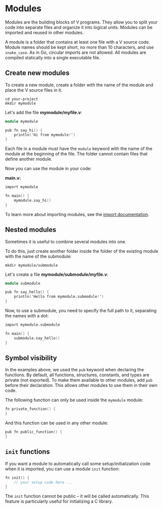 # Modules

Modules are the building blocks of V programs.
They allow you to split your code into separate files and organize it into logical units.
Modules can be imported and reused in other modules.

A module is a folder that contains at least one file with a V source code.
Module names should be kept short, no more than 10 characters, and use `snake_case`.
As in Go, circular imports are not allowed.
All modules are compiled statically into a single executable file.

## Create new modules

To create a new module, create a folder with the name of the module
and place the V source files in it.

```shell
cd your-project
mkdir mymodule
```

Let's add the file **mymodule/myfile.v**:

```v failcompile
module mymodule

pub fn say_hi() {
	println('Hi from mymodule!')
}
```

Each file in a module must have the `module` keyword with the name of the module
at the beginning of the file.
The folder cannot contain files that define another module.

Now you can use the module in your code:

**main.v:**

```v failcompile
import mymodule

fn main() {
	mymodule.say_hi()
}
```

To learn more about importing modules, see the [import documentation](module-imports.md).

## Nested modules

Sometimes it is useful to combine several modules into one.

To do this, just create another folder inside the folder of the existing module with
the name of the submodule:

```shell
mkdir mymodule/submodule
```

Let's create a file **mymodule/submodule/myfile.v**:

```v failcompile
module submodule

pub fn say_hello() {
	println('Hello from mymodule.submodule!')
}
```

Now, to use a submodule, you need to specify the full path to it, separating the names with a dot:

```v failcompile
import mymodule.submodule

fn main() {
	submodule.say_hello()
}
```

## Symbol visibility

In the examples above, we used the `pub` keyword when declaring the functions.
By default, all functions, structures, constants, and types are private (not exported).
To make them available to other modules, add `pub` before their declaration.
This allows other modules to use them in their own code.

The following function can only be used inside the `mymodule` module:

```v
fn private_function() {
}
```

And this function can be used in any other module:

```v
pub fn public_function() {
}
```

## `init` functions

If you want a module to automatically call some setup/initialization code when it is imported,
you can use a module `init` function:

```v
fn init() {
	// your setup code here ...
}
```

The `init` function cannot be public – it will be called automatically.
This feature is particularly useful for initializing a C library.
